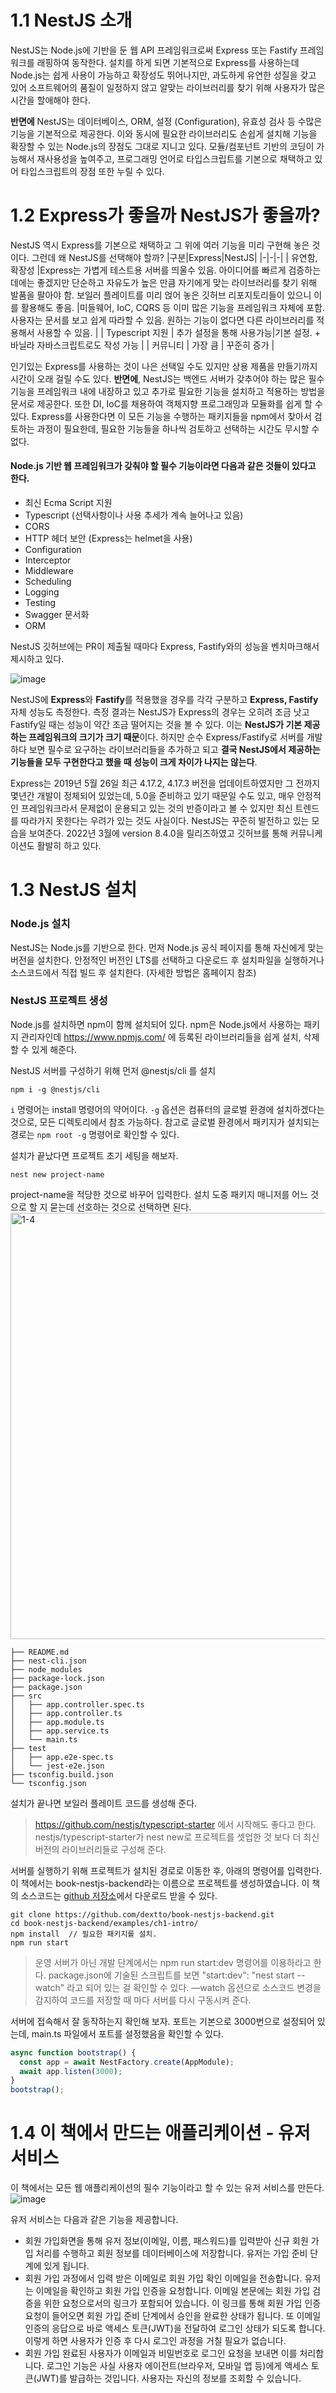 # 1.1 NestJS 소개
NestJS는 Node.js에 기반을 둔 웹 API 프레임워크로써 Express 또는 Fastify 프레임워크를 래핑하여 동작한다. 
설치를 하게 되면 기본적으로 Express를 사용하는데 Node.js는 쉽게 사용이 가능하고 확장성도 뛰어나지만, 과도하게 유연한 성질을 갖고 있어 
소프트웨어의 품질이 일정하지 않고 알맞는 라이브러리를 찾기 위해 사용자가 많은 시간을 할애해야 한다. 

**반면에** NestJS는 데이터베이스, ORM, 설정 (Configuration), 유효성 검사 등 수많은 기능을 기본적으로 제공한다.
이와 동시에 필요한 라이브러리도 손쉽게 설치해 기능을 확장할 수 있는 Node.js의 장점도 그대로 지니고 있다.
모듈/컴포넌트 기반의 코딩이 가능해서 재사용성을 높여주고, 프로그래밍 언어로 타입스크립트를 기본으로 채택하고 있어 타입스크립트의 장점
또한 누릴 수 있다.

# 1.2 Express가 좋을까 NestJS가 좋을까?
NestJS 역시 Express를 기본으로 채택하고 그 위에 여러 기능을 미리 구현해 놓은 것이다. 그런데 왜 NestJS를 선택해야 할까?
|구분|Express|NestJS|
|-|-|-|
| 유연함, 확장성 |Express는 가볍게 테스트용 서버를 띄울수 있음. 아이디어를 빠르게 검증하는 데에는 좋겠지만 단순하고 자유도가 높은 만큼 자기에게 맞는 라이브러리를 찾기 위해 발품을 팔아야 함. 보일러 플레이트를 미리 얹어 놓은 깃허브 리포지토리들이 있으니 이를 활용해도 좋음. |미들웨어, IoC, CQRS 등 이미 많은 기능을 프레임워크 자체에 포함. 사용자는 문서를 보고 쉽게 따라할 수 있음. 원하는 기능이 없다면 다른 라이브러리를 적용해서 사용할 수 있음. |
| Typescript 지원 | 추가 설정을 통해 사용가능|기본 설정. + 바닐라 자바스크립트로도 작성 가능 |
| 커뮤니티 | 가장 큼 | 꾸준히 증가 |

인기있는 Express를 사용하는 것이 나은 선택일 수도 있지만 상용 제품을 만들기까지 시간이 오래 걸릴 수도 있다. **반면에**,
NestJS는 백엔드 서버가 갖추어야 하는 많은 필수 기능을 프레임워크 내에 내장하고 있고 추가로 필요한 기능을 설치하고 적용하는 방법을 문서로 제공한다. 
또한 DI, IoC를 채용하여 객체지향 프로그래밍과 모듈화를 쉽게 할 수 있다. Express를 사용한다면 이 모든 기능을 수행하는 패키지들을 npm에서 찾아서 검토하는 과정이 필요한데,
필요한 기능들을 하나씩 검토하고 선택하는 시간도 무시할 수 없다.

#### Node.js 기반 웹 프레임워크가 갖춰야 할 필수 기능이라면 다음과 같은 것들이 있다고 한다.

- 최신 Ecma Script 지원
- Typescript (선택사항이나 사용 추세가 계속 늘어나고 있음)
- CORS
- HTTP 헤더 보안 (Express는 helmet을 사용)
- Configuration
- Interceptor
- Middleware
- Scheduling
- Logging
- Testing
- Swagger 문서화
- ORM

NestJS 깃허브에는 PR이 제출될 때마다 Express, Fastify와의 성능을 벤치마크해서 제시하고 있다.

![image](https://user-images.githubusercontent.com/87610758/172878340-f3d185e7-29fe-487c-b3a9-1ef4d110c15c.png)


NestJS에 **Express**와 **Fastify**를 적용했을 경우를 각각 구분하고 **Express, Fastify** 자체 성능도 측정한다. 측정 결과는 NestJS가 Express의 경우는 오히려 조금 낫고 Fastify일 때는 성능이 약간 조금 떨어지는 것을 볼 수 있다. 이는 **NestJS가 기본 제공하는 프레임워크의 크기가 크기 때문**이다. 하지만 순수 Express/Fastify로 서버를 개발하다 보면 필수로 요구하는 라이브러리들을 추가하고 되고 **결국 NestJS에서 제공하는 기능들을 모두 구현한다고 했을 때 성능이 크게 차이가 나지는 않는다**.

Express는 2019년 5월 26일 최근 4.17.2, 4.17.3 버전을 업데이트하였지만 그 전까지 몇년간 개발이 정체되어 있었는데, 5.0을 준비하고 있기 때문일 수도 있고, 매우 안정적인 프레임워크라서 문제없이 운용되고 있는 것의 반증이라고 볼 수 있지만 최신 트렌드를 따라가지 못한다는 우려가 있는 것도 사실이다. NestJS는 꾸준히 발전하고 있는 모습을 보여준다. 2022년 3월에 version 8.4.0을 릴리즈하였고 깃허브를 통해 커뮤니케이션도 활발히 하고 있다.

# 1.3 NestJS 설치
### Node.js 설치
NestJS는 Node.js를 기반으로 한다. 먼저 Node.js 공식 페이지를 통해 자신에게 맞는 버전을 설치한다. 안정적인 버전인 LTS를 선택하고 다운로드 후 설치파일을 실행하거나 소스코드에서 직접 빌드 후 설치한다. (자세한 방법은 홈페이지 참조)

### NestJS 프로젝트 생성
Node.js를 설치하면 npm이 함께 설치되어 있다. npm은 Node.js에서 사용하는 패키지 관리자인데 https://www.npmjs.com/ 에 등록된 라이브러리들을 쉽게 설치, 삭제할 수 있게 해준다.

NestJS 서버를 구성하기 위해 먼저 @nestjs/cli 를 설치
```
npm i -g @nestjs/cli
```

`i` 명령어는 install 명령어의 약어이다. `-g` 옵션은 컴퓨터의 글로벌 환경에 설치하겠다는 것으로, 모든 디렉토리에서 참조 가능하다. 참고로 글로벌 환경에서 패키지가 설치되는 경로는 `npm root -g` 명령어로 확인할 수 있다.

설치가 끝났다면 프로젝트 초기 세팅을 해보자.

```
nest new project-name
```

project-name을 적당한 것으로 바꾸어 입력한다. 설치 도중 패키지 매니저를 어느 것으로 할 지 묻는데 선호하는 것으로 선택하면 된다.
<img width="682" alt="1-4" src="https://user-images.githubusercontent.com/87610758/173223171-bbfb35f0-030e-48be-bca0-00cfe5695284.png">

```
├── README.md
├── nest-cli.json
├── node_modules
├── package-lock.json
├── package.json
├── src
│   ├── app.controller.spec.ts
│   ├── app.controller.ts
│   ├── app.module.ts
│   ├── app.service.ts
│   └── main.ts
├── test
│   ├── app.e2e-spec.ts
│   └── jest-e2e.json
├── tsconfig.build.json
└── tsconfig.json
```

설치가 끝나면 보일러 플레이트 코드를 생성해 준다.

> https://github.com/nestjs/typescript-starter 에서 시작해도 좋다고 한다. nestjs/typescript-starter가 nest new로 프로젝트를 셋업한 것 보다 더 최신 버전의 라이브러리들로 구성해 준다.

서버를 실행하기 위해 프로젝트가 설치된 경로로 이동한 후, 아래의 명령어를 입력한다. 이 책에서는 book-nestjs-backend라는 이름으로 프로젝트를 생성하였습니다. 이 책의 소스코드는 [github 저장소](https://github.com/dextto/book-nestjs-backend)에서 다운로드 받을 수 있다.

```
git clone https://github.com/dextto/book-nestjs-backend.git
cd book-nestjs-backend/examples/ch1-intro/
npm install  // 필요한 패키지를 설치.
npm run start
```

> 운영 서버가 아닌 개발 단계에서는 npm run start:dev 명령어를 이용하라고 한다. package.json에 기술된 스크립트를 보면 "start:dev": "nest start --watch" 라고 되어 있는 걸 확인할 수 있다. —watch 옵션으로 소스코드 변경을 감지하여 코드를 저장할 때 마다 서버를 다시 구동시켜 준다. 


서버에 접속해서 잘 동작하는지 확인해 보자. 포트는 기본으로 3000번으로 설정되어 있는데, main.ts 파일에서 포트를 설정했음을 확인할 수 있다.

```ts
async function bootstrap() {
  const app = await NestFactory.create(AppModule);
  await app.listen(3000);
}
bootstrap();
```
# 1.4 이 책에서 만드는 애플리케이션 - 유저 서비스
이 책에서는 모든 웹 애플리케이션의 필수 기능이라고 할 수 있는 유저 서비스를 만든다.
![image](https://user-images.githubusercontent.com/87610758/173854306-42f9be20-33ff-411a-8516-a9389dcf5802.png)

유저 서비스는 다음과 같은 기능을 제공합니다.

- 회원 가입화면을 통해 유저 정보(이메일, 이름, 패스워드)를 입력받아 신규 회원 가입 처리를 수행하고 회원 정보를 데이터베이스에 저장합니다. 유저는 가입 준비 단계에 있게 됩니다.
- 회원 가입 과정에서 입력 받은 이메일로 회원 가입 확인 이메일을 전송합니다. 유저는 이메일을 확인하고 회원 가입 인증을 요청합니다. 이메일 본문에는 회원 가입 검증을 위한 요청으로서의 링크가 포함되어 있습니다. 이 링크를 통해 회원 가입 인증 요청이 들어오면 회원 가입 준비 단계에서 승인을 완료한 상태가 됩니다. 또 이메일 인증의 응답으로 바로 액세스 토큰(JWT)을 전달하여 로그인 상태가 되도록 합니다. 이렇게 하면 사용자가 인증 후 다시 로그인 과정을 거칠 필요가 없습니다.
- 회원 가입 완료된 사용자가 이메일과 비밀번호로 로그인 요청을 보내면 이를 처리합니다. 로그인 기능은 사실 사용자 에이전트(브라우저, 모바일 앱 등)에게 액세스 토큰(JWT)를 발급하는 것입니다.
사용자는 자신의 정보를 조회할 수 있습니다.
